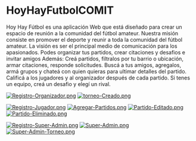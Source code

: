 # HoyHayFutbolCOMIT
Hoy Hay Fútbol es una aplicación Web que está diseñado para crear un espacio de reunión a la comunidad del fútbol amateur. Nuestra misión consiste en promover el deporte y reunir a toda la comunidad del fútbol amateur. La visión es ser el principal medio de comunicación para los apasionados.
Podes organizar tus partidos, crear citaciones y desafios e invitar amigos
Además:
Creá partidos, filtralos por tu barrio o ubicación, armar citaciones, responde solicitudes.
Buscá a tus amigos, agregalos, armá grupos y chateá con quien quieras para ultimar detalles del partido.
Calificá a los jugadores y al organizador después de cada partido.
Si tenes un equipo, creá un desafio y elegí un rival.
                                




[![Registro-Organizador.png](https://i.postimg.cc/NGb5mv1J/Registro-Organizador.png)](https://postimg.cc/jCwxY93P)
[![torneo-Creado.png](https://i.postimg.cc/yN7MFthj/torneo-Creado.png)](https://postimg.cc/Bjw73hVP)



[![Registro-Jugador.png](https://i.postimg.cc/cH0LtF6G/Registro-Jugador.png)](https://postimg.cc/kVYmkFxT)
[![Agregar-Partidos.png](https://i.postimg.cc/1RL5pR8K/Agregar-Partidos.png)](https://postimg.cc/3WFThTCy)
[![Partido-Editado.png](https://i.postimg.cc/rpF88KHq/Partido-Editado.png)](https://postimg.cc/cv2qh4Zz)
[![Partido-Eliminado.png](https://i.postimg.cc/2jBC8p0L/Partido-Eliminado.png)](https://postimg.cc/dDvb4fPJ)


[![Registro-Super-Admin.png](https://i.postimg.cc/mkhR7JsJ/Registro-Super-Admin.png)](https://postimg.cc/K3Xd294D)
[![Super-Admin.png](https://i.postimg.cc/j2zV6b18/Super-Admin.png)](https://postimg.cc/QKxnsRh5)
[![Super-Admin-Torneo.png](https://i.postimg.cc/3JF5d3mN/Super-Admin-Torneo.png)](https://postimg.cc/VdvHhQ7P)
